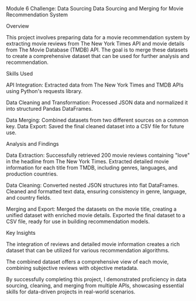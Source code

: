 Module 6 Challenge: Data Sourcing
Data Sourcing and Merging for Movie Recommendation System

Overview

This project involves preparing data for a movie recommendation system by extracting movie reviews from The New York Times API and movie details from The Movie Database (TMDB) API. The goal is to merge these datasets to create a comprehensive dataset that can be used for further analysis and recommendation.

Skills Used

API Integration: Extracted data from The New York Times and TMDB APIs using Python's requests library.

Data Cleaning and Transformation: Processed JSON data and normalized it into structured Pandas DataFrames.

Data Merging: Combined datasets from two different sources on a common key.
Data Export: Saved the final cleaned dataset into a CSV file for future use.

Analysis and Findings

Data Extraction:
Successfully retrieved 200 movie reviews containing "love" in the headline from The New York Times.
Extracted detailed movie information for each title from TMDB, including genres, languages, and production countries.

Data Cleaning:
Converted nested JSON structures into flat DataFrames.
Cleaned and formatted text data, ensuring consistency in genre, language, and country fields.

Merging and Export:
Merged the datasets on the movie title, creating a unified dataset with enriched movie details.
Exported the final dataset to a CSV file, ready for use in building recommendation models.

Key Insights

The integration of reviews and detailed movie information creates a rich dataset that can be utilized for various recommendation algorithms.

The combined dataset offers a comprehensive view of each movie, combining subjective reviews with objective metadata.

By successfully completing this project, I demonstrated proficiency in data sourcing, cleaning, and merging from multiple APIs, showcasing essential skills for data-driven projects in real-world scenarios.

